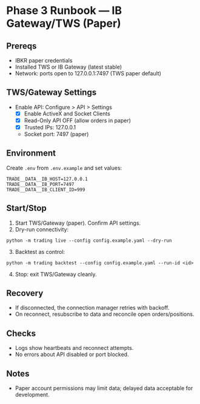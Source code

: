 # Phase 3 Runbook — IB Gateway/TWS (Paper)

## Prereqs
- IBKR paper credentials
- Installed TWS or IB Gateway (latest stable)
- Network: ports open to 127.0.0.1:7497 (TWS paper default)

## TWS/Gateway Settings
- Enable API: Configure > API > Settings
  - [x] Enable ActiveX and Socket Clients
  - [x] Read-Only API OFF (allow orders in paper)
  - [x] Trusted IPs: 127.0.0.1
  - Socket port: 7497 (paper)

## Environment
Create `.env` from `.env.example` and set values:
```
TRADE__DATA__IB_HOST=127.0.0.1
TRADE__DATA__IB_PORT=7497
TRADE__DATA__IB_CLIENT_ID=999
```

## Start/Stop
1. Start TWS/Gateway (paper). Confirm API settings.
2. Dry-run connectivity:
```
python -m trading live --config config.example.yaml --dry-run
```
3. Backtest as control:
```
python -m trading backtest --config config.example.yaml --run-id <id>
```
4. Stop: exit TWS/Gateway cleanly.

## Recovery
- If disconnected, the connection manager retries with backoff.
- On reconnect, resubscribe to data and reconcile open orders/positions.

## Checks
- Logs show heartbeats and reconnect attempts.
- No errors about API disabled or port blocked.

## Notes
- Paper account permissions may limit data; delayed data acceptable for development.
